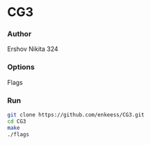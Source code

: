 # CG3

### Author

Ershov Nikita 324

### Options

Flags


### Run

``` sh
git clone https://github.com/enkeess/CG3.git
cd CG3
make
./flags
```

